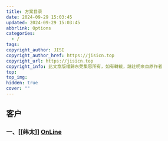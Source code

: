 ```yaml
---
title: 方案目录
date: 2024-09-29 15:03:45
updated: 2024-09-29 15:03:45
abbrlink: Options
categories:
  - /
tags: 
copyright_author: JISI
copyright_author_href: https://jisicn.top
copyright_url: https://jisicn.top
copyright_info: 此文章版權歸东莞集思所有，如有轉載，請註明來自原作者
top: 
top_img: 
hidden: true
cover: ""
---
```

## 客户
### 一、[[纬太]]  [OnLine](https://www.jisicn.top/skkbor)
